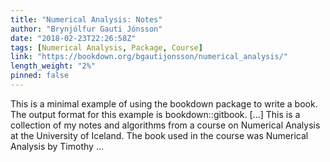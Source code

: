 ```yaml
---
title: "Numerical Analysis: Notes"
author: "Brynjólfur Gauti Jónsson"
date: "2018-02-23T22:26:58Z"
tags: [Numerical Analysis, Package, Course]
link: "https://bookdown.org/bgautijonsson/numerical_analysis/"
length_weight: "2%"
pinned: false
---
```


This is a minimal example of using the bookdown package to write a book. The output format for this example is bookdown::gitbook. [...] This is a collection of my notes and algorithms from a course on Numerical Analysis at the University of Iceland. The book used in the course was Numerical Analysis by Timothy ...
